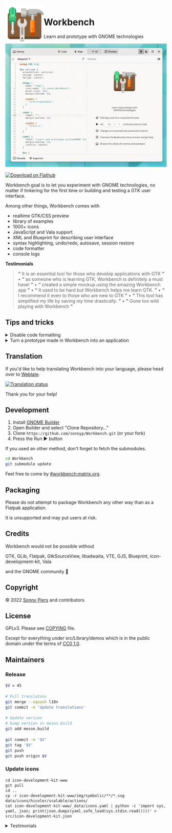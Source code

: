<img style="vertical-align: middle;" src="data/icons/hicolor/scalable/apps/re.sonny.Workbench.svg" width="120" height="120" align="left">

# Workbench

Learn and prototype with GNOME technologies

![](data/workbench.gif)

<a href='https://beta.flathub.org/apps/details/re.sonny.Workbench'><img width='180' height='60' alt='Download on Flathub' src='https://flathub.org/assets/badges/flathub-badge-en.svg'/></a>

Workbench goal is to let you experiment with GNOME technologies, no matter if tinkering for the first time or building and testing a GTK user interface.

Among other things, Workbench comes with

- realtime GTK/CSS preview
- library of examples
- 1000+ icons
- JavaScript and Vala support
- XML and Blueprint for describing user interface
- syntax highlighting, undo/redo, autosave, session restore
- code formatter
- console logs

**Testimonials**

> **“** It is an essential tool for those who develop applications with GTK **”** • **“** as someone who is learning GTK, Workbench is definitely a must have! **”** • **“** created a simple mockup using the amazing Workbench app **”** • **“** It used to be hard but Workbench helps me learn GTK. **”** • **“** I recommend it even to those who are new to GTK **”** • **“** This tool has simplified my life by saving my time drastically. **”** • **“** Gone too wild playing with Workbench **”**

## Tips and tricks

<details>
  <summary>Disable code formatting</summary>

Workbench uses the [prettier](https://prettier.io/) code formatter. If you need to exclude some code you can use special comments.

[JavaScript](https://prettier.io/docs/en/ignore.html#javascript)

```js
// prettier-ignore
matrix(
  1, 0, 0,
  0, 1, 0,
  0, 0, 1
);
```

[XML](https://github.com/prettier/plugin-xml#ignore-ranges)

```xml
<foo>
  <!-- prettier-ignore-start -->
    <this-content-will-not-be-formatted     />
  <!-- prettier-ignore-end -->
</foo>
```

[CSS](https://prettier.io/docs/en/ignore.html#css)

```css
/* prettier-ignore */
.my    ugly rule
{

}
```

</details>

<details>
  <summary>Turn a prototype made in Workbench into an application</summary>

Use GNOME Builder to start a new project using the appropriate GNOME Application template and copy paste your Workbench code.

</details>

## Translation

If you'd like to help translating Workbench into your language, please head over to [Weblate](https://hosted.weblate.org/engage/workbench/).

<a href="https://hosted.weblate.org/engage/workbench/">
  <img src="https://hosted.weblate.org/widgets/workbench/-/workbench/multi-auto.svg" alt="Translation status" />
</a>

Thank you for your help!

## Development

1. Install [GNOME Builder](https://apps.gnome.org/app/org.gnome.Builder/)
2. Open Builder and select "Clone Repository..."
3. Clone `https://github.com/sonnyp/Workbench.git` (or your fork)
4. Press the Run ▶ button

If you used an other method, don't forget to fetch the submodules.

```sh
cd Workbench
git submodule update
```

Feel free to come by [#workbench:matrix.org](https://matrix.to/#/#workbench:matrix.org).

## Packaging

Please do not attempt to package Workbench any other way than as a Flatpak application.

It is unsupported and may put users at risk.

## Credits

Workbench would not be possible without

GTK, GLib, Flatpak, GtkSourceView, libadwaita, VTE, GJS, Blueprint, icon-development-kit, Vala

and the GNOME community 🖤

## Copyright

© 2022 [Sonny Piers](https://github.com/sonnyp) and contributors

## License

GPLv3. Please see [COPYING](COPYING) file.

Except for everything under src/Library/demos which is in the public domain under the terms of [CC0 1.0](https://creativecommons.org/publicdomain/zero/1.0/).

## Maintainers

### Release

```sh
$V = 45

# Pull translatons
git merge --squash l10n
git commit -m 'Update translations'

# Update version
# bump version in meson.build
git add meson.build

git commit -m '$V'
git tag '$V'
git push
git push origin $V
```

### Update icons

```
cd icon-development-kit-www
git pull
cd ..
cp -r icon-development-kit-www/img/symbolic/**/*.svg data/icons/hicolor/scalable/actions/
cat icon-development-kit-www/_data/icons.yaml | python -c 'import sys, yaml, json; print(json.dumps(yaml.safe_load(sys.stdin.read())))' > src/icon-development-kit.json
```

<details>
  <summary>
    Testimonials
  </summary>

From [Mirko Brombin](https://mirko.pm/) creator of [Bottles](https://usebottles.com/)

> My favorite tool is definitely Workbench, an application that allows me to compose GTK interfaces with XML/Blueprint, JavaScript, and CSS, seeing the results in real-time. This tool has simplified my life by reducing my time drastically. It is an essential tool for those who develop applications with GTK and I recommend it even to those who are new to GTK.

https://console.substack.com/p/console-112

---

From [Marco Melorio](https://twitter.com/melix9999) creator of [Telgrand](https://github.com/melix99/telegrand)

> GSoC coding period started on Monday, so this is a good time to blog about what I’ve started working on and what’s my milestone to finish the project. First off, I’ve created a simple mockup using Sonny Piers’ amazing Workbench app. This is the first step in knowing how we want the UI to look like, at least in the first iteration.

https://melix99.wordpress.com/2022/06/17/gsoc-update-1-planning/

---

> Workbench has been great! It used to be hard to mess around with GTK but Workbench helps me to learn GTK.

https://twitter.com/synthesizedecho/status/1528958932911280129

> Gone too wild playing with Workbench and Blueprint.

https://mastodon.online/@waimus/108582108701889960

> as someone who is learning GTK, I can confirm that Workbench is definitely a must have for me!

https://fosstodon.org/@TheEvilSkeleton/108598098682948266

</details>
